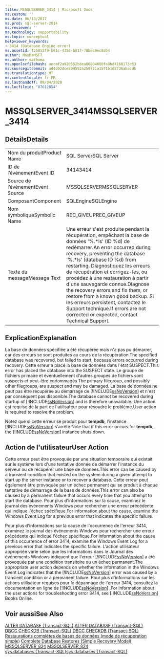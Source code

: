 ```yaml
---
title: MSSQLSERVER_3414 | Microsoft Docs
ms.custom: ''
ms.date: 06/13/2017
ms.prod: sql-server-2014
ms.reviewer: ''
ms.technology: supportability
ms.topic: conceptual
helpviewer_keywords:
- 3414 (Database Engine error)
ms.assetid: f25852f9-b91c-4356-b817-78bec9ec8db4
author: MashaMSFT
ms.author: mathoma
ms.openlocfilehash: aecaf2a920552b8ea66804600fa8bd4168175e53
ms.sourcegitcommit: ad4d92dce894592a259721a1571b1d8736abacdb
ms.translationtype: MT
ms.contentlocale: fr-FR
ms.lasthandoff: 08/04/2020
ms.locfileid: "87612854"
---
```

# <a name="mssqlserver_3414"></a><span data-ttu-id="d2dc0-102">MSSQLSERVER_3414</span><span class="sxs-lookup"><span data-stu-id="d2dc0-102">MSSQLSERVER_3414</span></span>
    
## <a name="details"></a><span data-ttu-id="d2dc0-103">Détails</span><span class="sxs-lookup"><span data-stu-id="d2dc0-103">Details</span></span>  
  
|||  
|-|-|  
|<span data-ttu-id="d2dc0-104">Nom du produit</span><span class="sxs-lookup"><span data-stu-id="d2dc0-104">Product Name</span></span>|<span data-ttu-id="d2dc0-105">SQL Server</span><span class="sxs-lookup"><span data-stu-id="d2dc0-105">SQL Server</span></span>|  
|<span data-ttu-id="d2dc0-106">ID de l’événement</span><span class="sxs-lookup"><span data-stu-id="d2dc0-106">Event ID</span></span>|<span data-ttu-id="d2dc0-107">3414</span><span class="sxs-lookup"><span data-stu-id="d2dc0-107">3414</span></span>|  
|<span data-ttu-id="d2dc0-108">Source de l’événement</span><span class="sxs-lookup"><span data-stu-id="d2dc0-108">Event Source</span></span>|<span data-ttu-id="d2dc0-109">MSSQLSERVER</span><span class="sxs-lookup"><span data-stu-id="d2dc0-109">MSSQLSERVER</span></span>|  
|<span data-ttu-id="d2dc0-110">Composant</span><span class="sxs-lookup"><span data-stu-id="d2dc0-110">Component</span></span>|<span data-ttu-id="d2dc0-111">SQLEngine</span><span class="sxs-lookup"><span data-stu-id="d2dc0-111">SQLEngine</span></span>|  
|<span data-ttu-id="d2dc0-112">Nom symbolique</span><span class="sxs-lookup"><span data-stu-id="d2dc0-112">Symbolic Name</span></span>|<span data-ttu-id="d2dc0-113">REC_GIVEUP</span><span class="sxs-lookup"><span data-stu-id="d2dc0-113">REC_GIVEUP</span></span>|  
|<span data-ttu-id="d2dc0-114">Texte du message</span><span class="sxs-lookup"><span data-stu-id="d2dc0-114">Message Text</span></span>|<span data-ttu-id="d2dc0-115">Une erreur s'est produite pendant la récupération, empêchant la base de données '%.\*ls' (ID %d) de redémarrer.</span><span class="sxs-lookup"><span data-stu-id="d2dc0-115">An error occurred during recovery, preventing the database '%.\*ls' (database ID %d) from restarting.</span></span> <span data-ttu-id="d2dc0-116">Diagnostiquez les erreurs de récupération et corrigez-les, ou procédez à une restauration à partir d'une sauvegarde connue.</span><span class="sxs-lookup"><span data-stu-id="d2dc0-116">Diagnose the recovery errors and fix them, or restore from a known good backup.</span></span> <span data-ttu-id="d2dc0-117">Si les erreurs persistent, contactez le Support technique.</span><span class="sxs-lookup"><span data-stu-id="d2dc0-117">If errors are not corrected or expected, contact Technical Support.</span></span>|  
  
## <a name="explanation"></a><span data-ttu-id="d2dc0-118">Explication</span><span class="sxs-lookup"><span data-stu-id="d2dc0-118">Explanation</span></span>  
 <span data-ttu-id="d2dc0-119">La base de données spécifiée a été récupérée mais n'a pas pu démarrer, car des erreurs se sont produites au cours de la récupération.</span><span class="sxs-lookup"><span data-stu-id="d2dc0-119">The specified database was recovered, but failed to start, because errors occurred during recovery.</span></span> <span data-ttu-id="d2dc0-120">Cette erreur a placé la base de données dans l'état SUSPECT.</span><span class="sxs-lookup"><span data-stu-id="d2dc0-120">This error has placed the database into the SUSPECT state.</span></span> <span data-ttu-id="d2dc0-121">Le groupe de fichiers primaire et éventuellement d'autres groupes de fichiers sont suspects et peut-être endommagés.</span><span class="sxs-lookup"><span data-stu-id="d2dc0-121">The primary filegroup, and possibly other filegroups, are suspect and may be damaged.</span></span> <span data-ttu-id="d2dc0-122">La base de données ne peut pas être récupérée au démarrage de [!INCLUDE[ssNoVersion](../../includes/ssnoversion-md.md)] et n'est par conséquent pas disponible.</span><span class="sxs-lookup"><span data-stu-id="d2dc0-122">The database cannot be recovered during startup of [!INCLUDE[ssNoVersion](../../includes/ssnoversion-md.md)] and is therefore unavailable.</span></span> <span data-ttu-id="d2dc0-123">Une action est requise de la part de l'utilisateur pour résoudre le problème.</span><span class="sxs-lookup"><span data-stu-id="d2dc0-123">User action is required to resolve the problem.</span></span>  
  
 <span data-ttu-id="d2dc0-124">Notez que si cette erreur se produit pour **tempdb**, l'instance [!INCLUDE[ssNoVersion](../../includes/ssnoversion-md.md)] s'arrête.</span><span class="sxs-lookup"><span data-stu-id="d2dc0-124">Note that if this error occurs for **tempdb**, the [!INCLUDE[ssNoVersion](../../includes/ssnoversion-md.md)] instance shuts down.</span></span>  
  
## <a name="user-action"></a><span data-ttu-id="d2dc0-125">Action de l'utilisateur</span><span class="sxs-lookup"><span data-stu-id="d2dc0-125">User Action</span></span>  
 <span data-ttu-id="d2dc0-126">Cette erreur peut être provoquée par une situation temporaire qui existait sur le système lors d'une tentative donnée de démarrer l'instance du serveur ou de récupérer une base de données.</span><span class="sxs-lookup"><span data-stu-id="d2dc0-126">This error can be caused by a transient condition that existed on the system during a given attempt to start up the server instance or to recover a database.</span></span> <span data-ttu-id="d2dc0-127">Cette erreur peut également être provoquée par un échec permanent qui se produit à chaque tentative de démarrage de la base de données.</span><span class="sxs-lookup"><span data-stu-id="d2dc0-127">This error can also be caused by a permanent failure that occurs every time that you attempt to start the database.</span></span> <span data-ttu-id="d2dc0-128">Pour plus d'informations sur la cause, examinez le journal des événements Windows pour rechercher une erreur précédente qui indique l'échec spécifique.</span><span class="sxs-lookup"><span data-stu-id="d2dc0-128">For information about the cause, examine the Windows Event Log for a previous error that indicates the specific failure.</span></span>  
  
 <span data-ttu-id="d2dc0-129">Pour plus d'informations sur la cause de l'occurrence de l'erreur 3414, examinez le journal des événements Windows pour rechercher une erreur précédente qui indique l'échec spécifique.</span><span class="sxs-lookup"><span data-stu-id="d2dc0-129">For information about the cause of this occurrence of error 3414, examine the Windows Event Log for a previous error that indicates the specific failure.</span></span> <span data-ttu-id="d2dc0-130">L'action utilisateur appropriée varie selon que les informations dans le Journal des événements Windows indiquent que l'erreur [!INCLUDE[ssNoVersion](../../includes/ssnoversion-md.md)] a été provoquée par une condition transitoire ou un échec permanent.</span><span class="sxs-lookup"><span data-stu-id="d2dc0-130">The appropriate user action depends on whether the information in the Windows Event Log indicates that the [!INCLUDE[ssNoVersion](../../includes/ssnoversion-md.md)] error was caused by a transient condition or a permanent failure.</span></span> <span data-ttu-id="d2dc0-131">Pour plus d'informations sur les actions utilisateur requises pour le dépannage de l'erreur 3414, consultez la documentation en ligne de [!INCLUDE[ssNoVersion](../../includes/ssnoversion-md.md)] .</span><span class="sxs-lookup"><span data-stu-id="d2dc0-131">For information about the user actions for troubleshooting error 3414, see [!INCLUDE[ssNoVersion](../../includes/ssnoversion-md.md)] Books Online.</span></span>  
  
## <a name="see-also"></a><span data-ttu-id="d2dc0-132">Voir aussi</span><span class="sxs-lookup"><span data-stu-id="d2dc0-132">See Also</span></span>  
 <span data-ttu-id="d2dc0-133">[ALTER DATABASE &#40;Transact-SQL&#41;](/sql/t-sql/statements/alter-database-transact-sql) </span><span class="sxs-lookup"><span data-stu-id="d2dc0-133">[ALTER DATABASE &#40;Transact-SQL&#41;](/sql/t-sql/statements/alter-database-transact-sql) </span></span>  
 <span data-ttu-id="d2dc0-134">[DBCC CHECKDB &#40;Transact-SQL&#41;](/sql/t-sql/database-console-commands/dbcc-checkdb-transact-sql) </span><span class="sxs-lookup"><span data-stu-id="d2dc0-134">[DBCC CHECKDB &#40;Transact-SQL&#41;](/sql/t-sql/database-console-commands/dbcc-checkdb-transact-sql) </span></span>  
 <span data-ttu-id="d2dc0-135">[Restaurations complètes de bases de données &#40;mode de récupération simple&#41;](../backup-restore/complete-database-restores-simple-recovery-model.md) </span><span class="sxs-lookup"><span data-stu-id="d2dc0-135">[Complete Database Restores &#40;Simple Recovery Model&#41;](../backup-restore/complete-database-restores-simple-recovery-model.md) </span></span>  
 <span data-ttu-id="d2dc0-136">[MSSQLSERVER_824](mssqlserver-824-database-engine-error.md) </span><span class="sxs-lookup"><span data-stu-id="d2dc0-136">[MSSQLSERVER_824](mssqlserver-824-database-engine-error.md) </span></span>  
 [<span data-ttu-id="d2dc0-137">sys.databases &#40;Transact-SQL&#41;</span><span class="sxs-lookup"><span data-stu-id="d2dc0-137">sys.databases &#40;Transact-SQL&#41;</span></span>](/sql/relational-databases/system-catalog-views/sys-databases-transact-sql)  
  
  
